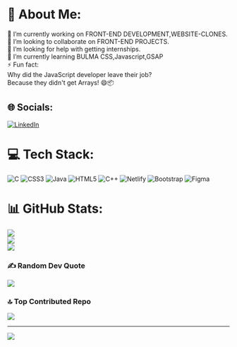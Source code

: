 # 💫 About Me:
🔭 I’m currently working on FRONT-END DEVELOPMENT,WEBSITE-CLONES.<br>👯 I’m looking to collaborate on FRONT-END PROJECTS.<br>🤝 I’m looking for help with getting internships.<br>🌱 I’m currently learning BULMA CSS,Javascript,GSAP <br>⚡ Fun fact:<br>Why did the JavaScript developer leave their job?<br>Because they didn't get Arrays! 😄📦


## 🌐 Socials:
[![LinkedIn](https://img.shields.io/badge/LinkedIn-%230077B5.svg?logo=linkedin&logoColor=white)](https://linkedin.com/in/vedant-panchal-aaa767247) 

# 💻 Tech Stack:
![C](https://img.shields.io/badge/c-%2300599C.svg?style=for-the-badge&logo=c&logoColor=white) ![CSS3](https://img.shields.io/badge/css3-%231572B6.svg?style=for-the-badge&logo=css3&logoColor=white) ![Java](https://img.shields.io/badge/java-%23ED8B00.svg?style=for-the-badge&logo=java&logoColor=white) ![HTML5](https://img.shields.io/badge/html5-%23E34F26.svg?style=for-the-badge&logo=html5&logoColor=white) ![C++](https://img.shields.io/badge/c++-%2300599C.svg?style=for-the-badge&logo=c%2B%2B&logoColor=white) ![Netlify](https://img.shields.io/badge/netlify-%23000000.svg?style=for-the-badge&logo=netlify&logoColor=#00C7B7) ![Bootstrap](https://img.shields.io/badge/bootstrap-%23563D7C.svg?style=for-the-badge&logo=bootstrap&logoColor=white) 	![Figma](https://img.shields.io/badge/figma-%23F24E1E.svg?style=for-the-badge&logo=figma&logoColor=white)
# 📊 GitHub Stats:
![](https://github-readme-stats.vercel.app/api?username=Vedant-Panchal&theme=radical&hide_border=false&include_all_commits=true&count_private=false)<br/>
![](https://github-readme-streak-stats.herokuapp.com/?user=Vedant-Panchal&theme=radical&hide_border=false)<br/>
![](https://github-readme-stats.vercel.app/api/top-langs/?username=Vedant-Panchal&theme=radical&hide_border=false&include_all_commits=true&count_private=false&layout=compact)

### ✍️ Random Dev Quote
![](https://quotes-github-readme.vercel.app/api?type=horizontal&theme=radical)

### 🔝 Top Contributed Repo
![](https://github-contributor-stats.vercel.app/api?username=Vedant-Panchal&limit=5&theme=radical&combine_all_yearly_contributions=true)

---
[![](https://visitcount.itsvg.in/api?id=Vedant-Panchal&icon=0&color=0)](https://visitcount.itsvg.in)

<!-- Proudly created with GPRM ( https://gprm.itsvg.in ) -->
